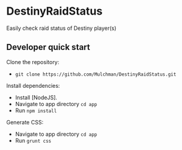 # DestinyRaidStatus
Easily check raid status of Destiny player(s)

## Developer quick start
Clone the repository:

* `git clone https://github.com/Mulchman/DestinyRaidStatus.git`

Install dependencies:

* Install [NodeJS].
* Navigate to app directory `cd app`
* Run `npm install`

Generate CSS:

* Navigate to app directory `cd app`
* Run `grunt css`